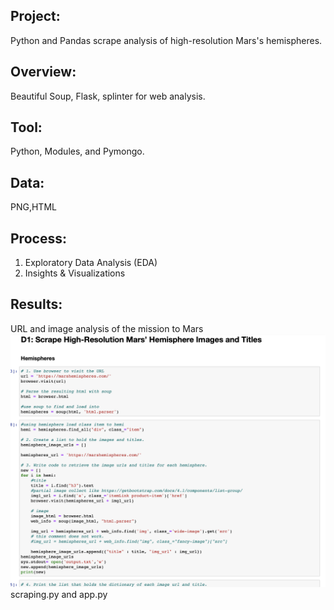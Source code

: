## Project: 
Python and Pandas  scrape analysis of high-resolution Mars's hemispheres. <br>
   
## Overview: 
Beautiful Soup, Flask, splinter for web analysis.	  
	
## Tool:
Python, Modules, and Pymongo.

## Data:
PNG,HTML

## Process:
1. Exploratory Data Analysis (EDA)
2. Insights & Visualizations
   
## Results:
URL and image analysis of the mission to Mars <br> 
![Figure 1](https://github.com/davidhyongae2/missiontomars/blob/main/Figure1.png)
scraping.py and app.py


  

